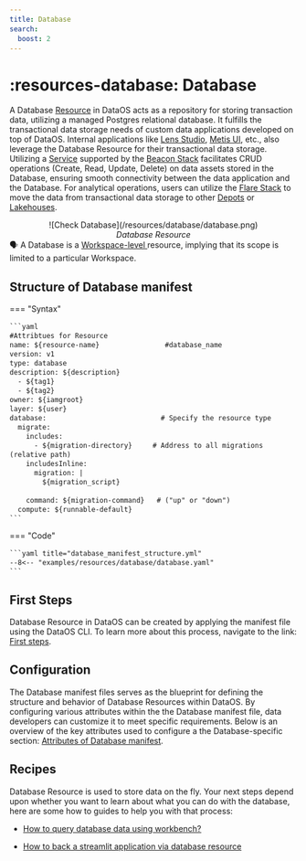 ```yaml
---
title: Database
search:
  boost: 2
---
```


# :resources-database: Database

A Database [Resource](/resources/) in DataOS acts as a repository for storing transaction data, utilizing a managed Postgres relational database. It fulfills the transactional data storage needs of custom data applications developed on top of DataOS. Internal applications like [Lens Studio](/interfaces/lens/), [Metis UI](/interfaces/metis/), etc., also leverage the Database Resource for their transactional data storage. Utilizing a [Service](/resources/service/) supported by the [Beacon Stack](/resources/stacks/beacon/) facilitates CRUD operations (Create, Read, Update, Delete) on data assets stored in the Database, ensuring smooth connectivity between the data application and the Database. For analytical operations, users can utilize the [Flare Stack](/resources/stacks/flare/) to move the data from transactional data storage to other [Depots](/resources/depot/) or [Lakehouses](/resources/lakehouse/).

<center>![Check Database](/resources/database/database.png)</center>
<center><i>Database Resource</i></center>

<aside class="callout">
🗣️ A Database is a <a href="https://dataos.info/resources/types_of_dataos_resources/"> Workspace-level </a> resource, implying that its scope is limited to a particular Workspace.
</aside>

## Structure of Database manifest

=== "Syntax"

    ```yaml
    #Attribtues for Resource
    name: ${resource-name}                #database_name 
    version: v1                           
    type: database                        
    description: ${description}
      - ${tag1}
      - ${tag2}
    owner: ${iamgroot}
    layer: ${user} 
    database:                            # Specify the resource type
      migrate:
        includes:
          - ${migration-directory}     # Address to all migrations (relative path)
        includesInline:
          migration: |
            ${migration_script}

        command: ${migration-command}   # ("up" or "down")
      compute: ${runnable-default}
    ```


=== "Code"

    ```yaml title="database_manifest_structure.yml"
    --8<-- "examples/resources/database/database.yaml"
    ```

## First Steps

Database Resource in DataOS can be created by applying the manifest file using the DataOS CLI. To learn more about this process, navigate to the link: [First steps](/resources/database/first_steps/).

## Configuration

The Database manifest files serves as the blueprint for defining the structure and behavior of Database Resources within DataOS. By configuring various attributes within the the Database manifest file, data developers can customize it to meet specific requirements. Below is an overview of the key attributes used to configure a the Database-specific section: [Attributes of Database manifest](/resources/database/configurations/).
 
## Recipes


Database Resource is used to store data on the fly. Your next steps depend upon whether you want to learn about what you can do with the database,  here are some how to guides to help you with that process:

- [How to query database data using workbench?](/resources/database/how_to_guide/query_database/)

- [How to back a streamlit application via database resource](/resources/database/how_to_guide/back_streamlit_via_database/)